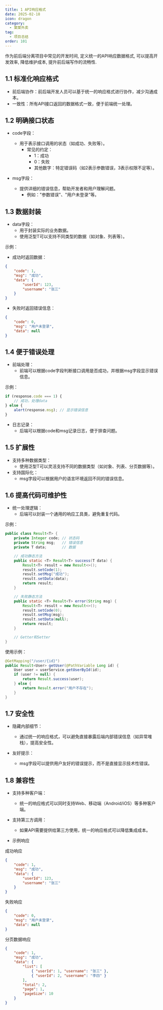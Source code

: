 ```yaml
---
title: 1 API响应格式
date: 2025-02-18
icon: dragon
category:
  - 棠棠外卖
tag:
  - 项目总结
order: 101
---
```


作为前后端分离项目中常见的开发时间, 定义统一的API响应数据格式, 可以提高开发效率, 降低维护成本, 提升前后端写作的流畅性.

<!-- more -->

## 1.1 标准化响应格式
- 前后端协作：前后端开发人员可以基于统一的响应格式进行协作，减少沟通成本。
- 一致性：所有API接口返回的数据格式一致，便于前端统一处理。

## 1.2 明确接口状态
- code字段：
  - 用于表示接口调用的状态（如成功、失败等）。
    - 常见的约定：
      - 1：成功
      - 0：失败
      - 其他数字：特定错误码（如2表示参数错误，3表示权限不足等）。

- msg字段：
  - 提供详细的错误信息，帮助开发者和用户理解问题。
    - 例如："参数错误"、"用户未登录"等。

## 1.3 数据封装
- data字段：
  - 用于封装实际的业务数据。
  - 使用泛型T可以支持不同类型的数据（如对象、列表等）。

示例：
- 成功时返回数据：
```json
{
    "code": 1,
    "msg": "成功",
    "data": {
        "userId": 123,
        "username": "张三"
    }
}
```

- 失败时返回错误信息：

```json
{
    "code": 0,
    "msg": "用户未登录",
    "data": null
}
```

## 1.4 便于错误处理
- 前端处理：
  - 前端可以根据code字段判断接口调用是否成功，并根据msg字段显示错误信息。

示例：
```javascript
if (response.code === 1) {
    // 成功，处理data
} else {
    alert(response.msg); // 显示错误信息
}
```

- 日志记录：
  - 后端可以根据code和msg记录日志，便于排查问题。

## 1.5 扩展性
- 支持多种数据类型：
  - 使用泛型T可以灵活支持不同的数据类型（如对象、列表、分页数据等）。
- 支持国际化：
  - msg字段可以根据用户的语言环境返回不同的错误信息。

## 1.6 提高代码可维护性
- 统一处理逻辑：
  - 后端可以封装一个通用的响应工具类，避免重复代码。

示例：
```java
public class Result<T> {
    private Integer code; // 状态码
    private String msg;   // 错误信息
    private T data;       // 数据

    // 成功静态方法
    public static <T> Result<T> success(T data) {
        Result<T> result = new Result<>();
        result.setCode(1);
        result.setMsg("成功");
        result.setData(data);
        return result;
    }

    // 失败静态方法
    public static <T> Result<T> error(String msg) {
        Result<T> result = new Result<>();
        result.setCode(0);
        result.setMsg(msg);
        result.setData(null);
        return result;
    }

    // Getter和Setter
}
```

使用示例：
```java
@GetMapping("/user/{id}")
public Result<User> getUser(@PathVariable Long id) {
    User user = userService.getUserById(id);
    if (user != null) {
        return Result.success(user);
    } else {
        return Result.error("用户不存在");
    }
}
```
## 1.7 安全性
- 隐藏内部细节：
  - 通过统一的响应格式，可以避免直接暴露后端内部错误信息（如异常堆栈），提高安全性。

- 友好提示：
  - msg字段可以提供用户友好的错误提示，而不是直接显示技术性错误。

## 1.8 兼容性
- 支持多种客户端：
  - 统一的响应格式可以同时支持Web、移动端（Android/iOS）等多种客户端。

- 支持第三方调用：
  - 如果API需要提供给第三方使用，统一的响应格式可以降低集成成本。

- 示例响应

成功响应
```json
{
    "code": 1,
    "msg": "成功",
    "data": {
        "userId": 123,
        "username": "张三"
    }
}
```

失败响应
```json
{
    "code": 0,
    "msg": "用户未登录",
    "data": null
}
```

分页数据响应
```json
{
    "code": 1,
    "msg": "成功",
    "data": {
        "list": [
            { "userId": 1, "username": "张三" },
            { "userId": 2, "username": "李四" }
        ],
        "total": 2,
        "page": 1,
        "pageSize": 10
    }
}
```
